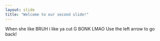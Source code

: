 ```yaml
---
layout: slide
title: "Welcome to our second slide!"
---
```

When she like BRUH i like ya cut G BONK LMAO
Use the left arrow to go back!
